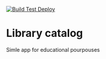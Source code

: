 [![Build Test Deploy](https://github.com/denidim/CI-CD-Library-Catalog-02/actions/workflows/build-test-deploy.yml/badge.svg)](https://github.com/denidim/CI-CD-Library-Catalog-02/actions/workflows/build-test-deploy.yml)

# Library catalog
Simle app for educational pourpouses